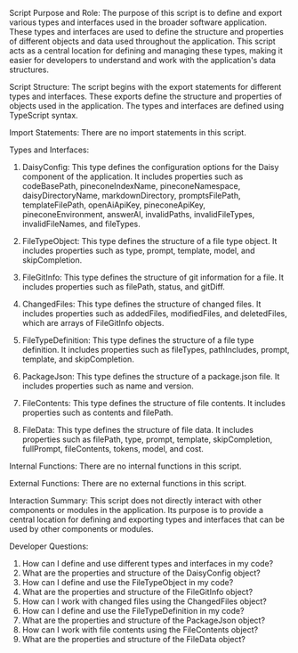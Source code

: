 Script Purpose and Role:
The purpose of this script is to define and export various types and interfaces used in the broader software application. These types and interfaces are used to define the structure and properties of different objects and data used throughout the application. This script acts as a central location for defining and managing these types, making it easier for developers to understand and work with the application's data structures.

Script Structure:
The script begins with the export statements for different types and interfaces. These exports define the structure and properties of objects used in the application. The types and interfaces are defined using TypeScript syntax.

Import Statements:
There are no import statements in this script.

Types and Interfaces:
1. DaisyConfig: This type defines the configuration options for the Daisy component of the application. It includes properties such as codeBasePath, pineconeIndexName, pineconeNamespace, daisyDirectoryName, markdownDirectory, promptsFilePath, templateFilePath, openAiApiKey, pineconeApiKey, pineconeEnvironment, answerAI, invalidPaths, invalidFileTypes, invalidFileNames, and fileTypes.

2. FileTypeObject: This type defines the structure of a file type object. It includes properties such as type, prompt, template, model, and skipCompletion.

3. FileGitInfo: This type defines the structure of git information for a file. It includes properties such as filePath, status, and gitDiff.

4. ChangedFiles: This type defines the structure of changed files. It includes properties such as addedFiles, modifiedFiles, and deletedFiles, which are arrays of FileGitInfo objects.

5. FileTypeDefinition: This type defines the structure of a file type definition. It includes properties such as fileTypes, pathIncludes, prompt, template, and skipCompletion.

6. PackageJson: This type defines the structure of a package.json file. It includes properties such as name and version.

7. FileContents: This type defines the structure of file contents. It includes properties such as contents and filePath.

8. FileData: This type defines the structure of file data. It includes properties such as filePath, type, prompt, template, skipCompletion, fullPrompt, fileContents, tokens, model, and cost.

Internal Functions:
There are no internal functions in this script.

External Functions:
There are no external functions in this script.

Interaction Summary:
This script does not directly interact with other components or modules in the application. Its purpose is to provide a central location for defining and exporting types and interfaces that can be used by other components or modules.

Developer Questions:
1. How can I define and use different types and interfaces in my code?
2. What are the properties and structure of the DaisyConfig object?
3. How can I define and use the FileTypeObject in my code?
4. What are the properties and structure of the FileGitInfo object?
5. How can I work with changed files using the ChangedFiles object?
6. How can I define and use the FileTypeDefinition in my code?
7. What are the properties and structure of the PackageJson object?
8. How can I work with file contents using the FileContents object?
9. What are the properties and structure of the FileData object?